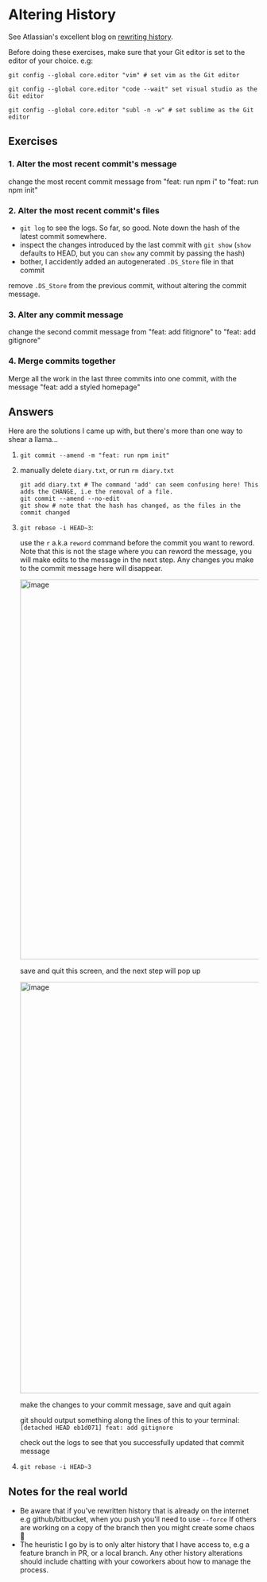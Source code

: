 # Altering History

See Atlassian's excellent blog on [rewriting history]( https://www.atlassian.com/git/tutorials/rewriting-history).

Before doing these exercises, make sure that your Git editor is set to the editor of your choice. e.g:

`git config --global core.editor "vim" # set vim as the Git editor`

`git config --global core.editor "code --wait" set visual studio as the Git editor`

`git config --global core.editor "subl -n -w" # set sublime as the Git editor`

## Exercises

### 1. Alter the most recent commit's message
change the most recent commit message from "feat: run npm i" to "feat: run npm init"

### 2. Alter the most recent commit's files
- `git log` to see the logs. So far, so good. Note down the hash of the latest commit somewhere.
- inspect the changes introduced by the last commit with `git show` (`show` defaults to HEAD, but you can `show` any commit by passing the hash)
- bother, I accidently added an autogenerated `.DS_Store` file in that commit

remove `.DS_Store` from the previous commit, without altering the commit message.

### 3. Alter any commit message
change the second commit message from "feat: add fitignore" to "feat: add gitignore"

### 4. Merge commits together
Merge all the work in the last three commits into one commit, with the message "feat: add a styled homepage"



## Answers
Here are the solutions I came up with, but there's more than one way to shear a llama...

1. `git commit --amend -m "feat: run npm init"`
1. manually delete `diary.txt`, or run `rm diary.txt`

    ```
    git add diary.txt # The command 'add' can seem confusing here! This adds the CHANGE, i.e the removal of a file.
    git commit --amend --no-edit
    git show # note that the hash has changed, as the files in the commit changed
    ```
1. `git rebase -i HEAD~3`:


   use the `r` a.k.a `reword` command before the commit you want to reword. Note that this is  not the stage where you can reword the message, you will make edits to the message in the next step. Any changes you make to the commit message here will disappear.
   
   
    <img width="764" alt="image" src="https://user-images.githubusercontent.com/8527715/110055810-8ac18d80-7dc2-11eb-9ecf-05f86b9004ac.png">
   
   
   save and quit this screen, and the next step will pop up

    <img width="827" alt="image" src="https://user-images.githubusercontent.com/8527715/110055909-b80e3b80-7dc2-11eb-8f87-14e4c1ee5bf5.png">

    make the changes to your commit message, save and quit again

    git should output something along the lines of this to your terminal: `[detached HEAD eb1d071] feat: add gitignore`

    check out the logs to see that you successfully updated that commit message



1. `git rebase -i HEAD~3`
    
    
  ## Notes for the real world
- Be aware that if you've rewritten history that is already on the internet e.g github/bitbucket, when you push you'll need to use `--force` If others are working on a copy of the branch then you might create some chaos :slightly_smiling_face:
- The heuristic I go by is to only alter history that I have access to, e.g a feature branch in PR, or a local branch. Any other history alterations should include chatting with your coworkers about how to manage the process.

